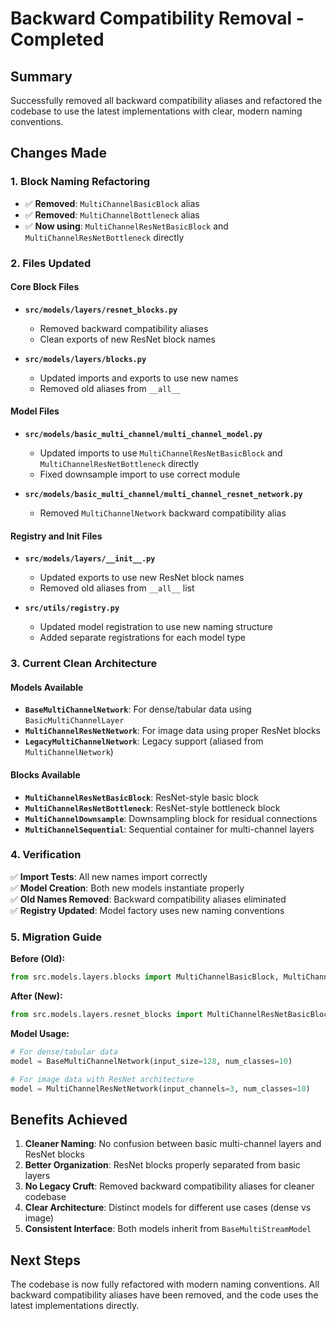 # Backward Compatibility Removal - Completed

## Summary
Successfully removed all backward compatibility aliases and refactored the codebase to use the latest implementations with clear, modern naming conventions.

## Changes Made

### 1. Block Naming Refactoring
- ✅ **Removed**: `MultiChannelBasicBlock` alias
- ✅ **Removed**: `MultiChannelBottleneck` alias  
- ✅ **Now using**: `MultiChannelResNetBasicBlock` and `MultiChannelResNetBottleneck` directly

### 2. Files Updated

#### Core Block Files
- **`src/models/layers/resnet_blocks.py`**
  - Removed backward compatibility aliases
  - Clean exports of new ResNet block names

- **`src/models/layers/blocks.py`**
  - Updated imports and exports to use new names
  - Removed old aliases from `__all__`

#### Model Files
- **`src/models/basic_multi_channel/multi_channel_model.py`**
  - Updated imports to use `MultiChannelResNetBasicBlock` and `MultiChannelResNetBottleneck` directly
  - Fixed downsample import to use correct module

- **`src/models/basic_multi_channel/multi_channel_resnet_network.py`**
  - Removed `MultiChannelNetwork` backward compatibility alias

#### Registry and Init Files
- **`src/models/layers/__init__.py`**
  - Updated exports to use new ResNet block names
  - Removed old aliases from `__all__` list

- **`src/utils/registry.py`**
  - Updated model registration to use new naming structure
  - Added separate registrations for each model type

### 3. Current Clean Architecture

#### Models Available
- **`BaseMultiChannelNetwork`**: For dense/tabular data using `BasicMultiChannelLayer`
- **`MultiChannelResNetNetwork`**: For image data using proper ResNet blocks  
- **`LegacyMultiChannelNetwork`**: Legacy support (aliased from `MultiChannelNetwork`)

#### Blocks Available
- **`MultiChannelResNetBasicBlock`**: ResNet-style basic block
- **`MultiChannelResNetBottleneck`**: ResNet-style bottleneck block
- **`MultiChannelDownsample`**: Downsampling block for residual connections
- **`MultiChannelSequential`**: Sequential container for multi-channel layers

### 4. Verification

✅ **Import Tests**: All new names import correctly  
✅ **Model Creation**: Both new models instantiate properly  
✅ **Old Names Removed**: Backward compatibility aliases eliminated  
✅ **Registry Updated**: Model factory uses new naming conventions  

### 5. Migration Guide

**Before (Old):**
```python
from src.models.layers.blocks import MultiChannelBasicBlock, MultiChannelBottleneck
```

**After (New):**
```python
from src.models.layers.resnet_blocks import MultiChannelResNetBasicBlock, MultiChannelResNetBottleneck
```

**Model Usage:**
```python
# For dense/tabular data
model = BaseMultiChannelNetwork(input_size=128, num_classes=10)

# For image data with ResNet architecture  
model = MultiChannelResNetNetwork(input_channels=3, num_classes=10)
```

## Benefits Achieved

1. **Cleaner Naming**: No confusion between basic multi-channel layers and ResNet blocks
2. **Better Organization**: ResNet blocks properly separated from basic layers
3. **No Legacy Cruft**: Removed backward compatibility aliases for cleaner codebase
4. **Clear Architecture**: Distinct models for different use cases (dense vs image)
5. **Consistent Interface**: Both models inherit from `BaseMultiStreamModel`

## Next Steps

The codebase is now fully refactored with modern naming conventions. All backward compatibility aliases have been removed, and the code uses the latest implementations directly.
